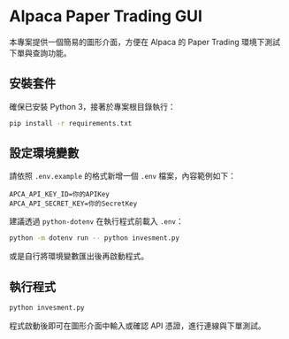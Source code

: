 # Alpaca Paper Trading GUI

本專案提供一個簡易的圖形介面，方便在 Alpaca 的 Paper Trading 環境下測試下單與查詢功能。

## 安裝套件

確保已安裝 Python 3，接著於專案根目錄執行：

```bash
pip install -r requirements.txt
```

## 設定環境變數

請依照 `.env.example` 的格式新增一個 `.env` 檔案，內容範例如下：

```dotenv
APCA_API_KEY_ID=你的APIKey
APCA_API_SECRET_KEY=你的SecretKey
```

建議透過 `python-dotenv` 在執行程式前載入 `.env`：

```bash
python -m dotenv run -- python invesment.py
```

或是自行將環境變數匯出後再啟動程式。

## 執行程式

```bash
python invesment.py
```

程式啟動後即可在圖形介面中輸入或確認 API 憑證，進行連線與下單測試。
